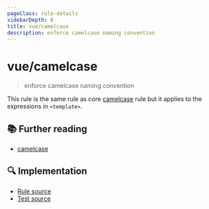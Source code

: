 ```yaml
---
pageClass: rule-details
sidebarDepth: 0
title: vue/camelcase
description: enforce camelcase naming convention
---
```

# vue/camelcase
> enforce camelcase naming convention

This rule is the same rule as core [camelcase] rule but it applies to the expressions in `<template>`.

## :books: Further reading

- [camelcase]

[camelcase]: https://eslint.org/docs/rules/camelcase

## :mag: Implementation

- [Rule source](https://github.com/vuejs/eslint-plugin-vue/blob/master/lib/rules/camelcase.js)
- [Test source](https://github.com/vuejs/eslint-plugin-vue/blob/master/tests/lib/rules/camelcase.js)
